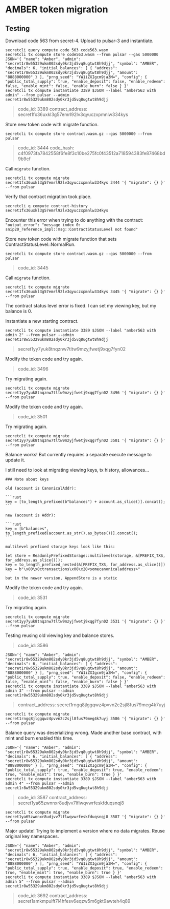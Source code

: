 # AMBER token migration

## Testing

Download code 563 from secret-4. Upload to pulsar-3 and instantiate.

```
secretcli query compute code 563 code563.wasm
secretcli tx compute store code563.wasm --from pulsar --gas 5000000
JSON='{ "name": "Amber", "admin": "secret1r8w55329ukm802sdy0kr3jd5vq8ugtwt8h9djj", "symbol": "AMBER", "decimals": 6, "initial_balances": [ { "address": "secret1r8w55329ukm802sdy0kr3jd5vq8ugtwt8h9djj", "amount": "8888000000" } ], "prng_seed": "YW1iZXIgcm9ja3M=", "config": { "public_total_supply": true, "enable_deposit": false, "enable_redeem": false, "enable_mint": false, "enable_burn": false } }'
secretcli tx compute instantiate 3389 $JSON --label "amber563 with admin" --from pulsar --admin secret1r8w55329ukm802sdy0kr3jd5vq8ugtwt8h9djj
```

> code_id: 3389
> contract_address: secret1fx36uxkl3g57emrl92lv3qyuczxpmnlw334kys

Store new token code with migrate function.

```
secretcli tx compute store contract.wasm.gz --gas 5000000 --from pulsar
```

> code_id: 3444
> code_hash: c4f0973fa7842558f6fe8f3c10be275fc0f43512a718594383fe87468bd9b9cf

Call `migrate` function.

```
secretcli tx compute migrate secret1fx36uxkl3g57emrl92lv3qyuczxpmnlw334kys 3444 '{ "migrate": {} }' --from pulsar
```

Verify that contract migration took place.

```
secretcli q compute contract-history secret1fx36uxkl3g57emrl92lv3qyuczxpmnlw334kys
```

Encounter this error when trying to do anything with the contract: `"output_error": "message index 0: snip20_reference_impl::msg::ContractStatusLevel not found"`

Store new token code with migrate function that sets ContractStatusLevel::NormalRun.

```
secretcli tx compute store contract.wasm.gz --gas 5000000 --from pulsar
```

> code_id: 3445

Call `migrate` function.

```
secretcli tx compute migrate secret1fx36uxkl3g57emrl92lv3qyuczxpmnlw334kys 3445 '{ "migrate": {} }' --from pulsar
```

The contract status level error is fixed. I can set my viewing key, but my balance is 0.

Instantiate a new starting contract.

```
secretcli tx compute instantiate 3389 $JSON --label "amber563 with admin 2" --from pulsar --admin secret1r8w55329ukm802sdy0kr3jd5vq8ugtwt8h9djj
```

> secret1yy7yuk8tnqznw7tltw9mzyjfwetj9xqg7fyn02

Modify the token code and try again.

> code_id: 3496

Try migrating again.

```
secretcli tx compute migrate secret1yy7yuk8tnqznw7tltw9mzyjfwetj9xqg7fyn02 3496 '{ "migrate": {} }' --from pulsar
```

Modify the token code and try again.

> code_id: 3501

Try migrating again.

```
secretcli tx compute migrate secret1yy7yuk8tnqznw7tltw9mzyjfwetj9xqg7fyn02 3501 '{ "migrate": {} }' --from pulsar
```

Balance works! But currently requires a separate execute message to update it.

I still need to look at migrating viewing keys, tx history, allowances...

    ### Note about keys

    old (account is CanonicalAddr):

    ```rust
    key = [to_length_prefixed(b"balances") + account.as_slice()].concat();
    ```

    new (account is Addr):

    ```rust
    key = [b"balances", to_length_prefixed(account.as_str().as_bytes())].concat();
    ```

    multilevel prefixed storage keys look like this:

    let store = ReadonlyPrefixedStorage::multilevel(storage, &[PREFIX_TXS, for_address.as_slice()]);
    key = to_length_prefixed_nested(&[PREFIX_TXS, for_address.as_slice()])
    key = b"\x00\x0ctransactions\x00\x20<somecanonicaladdress>"

    but in the newer version, AppendStore is a static

Modify the token code and try again.

> code_id: 3531

Try migrating again.

```
secretcli tx compute migrate secret1yy7yuk8tnqznw7tltw9mzyjfwetj9xqg7fyn02 3531 '{ "migrate": {} }' --from pulsar
```

Testing reusing old viewing key and balance stores.

> code_id: 3586

```
JSON='{ "name": "Amber", "admin": "secret1r8w55329ukm802sdy0kr3jd5vq8ugtwt8h9djj", "symbol": "AMBER", "decimals": 6, "initial_balances": [ { "address": "secret1r8w55329ukm802sdy0kr3jd5vq8ugtwt8h9djj", "amount": "8888000000" } ], "prng_seed": "YW1iZXIgcm9ja3M=", "config": { "public_total_supply": true, "enable_deposit": false, "enable_redeem": false, "enable_mint": false, "enable_burn": false } }'
secretcli tx compute instantiate 3389 $JSON --label "amber563 with admin 3" --from pulsar --admin secret1r8w55329ukm802sdy0kr3jd5vq8ugtwt8h9djj
```

> contract_address: secret1rngq8jlggqwz4pvvn2c2sjl8fus79meg4k7uyj

```
secretcli tx compute migrate secret1rngq8jlggqwz4pvvn2c2sjl8fus79meg4k7uyj 3586 '{ "migrate": {} }' --from pulsar
```

Balance query was deserializing wrong. Made another base contract, with mint and burn enabled this time.

```
JSON='{ "name": "Amber", "admin": "secret1r8w55329ukm802sdy0kr3jd5vq8ugtwt8h9djj", "symbol": "AMBER", "decimals": 6, "initial_balances": [ { "address": "secret1r8w55329ukm802sdy0kr3jd5vq8ugtwt8h9djj", "amount": "8888000000" } ], "prng_seed": "YW1iZXIgcm9ja3M=", "config": { "public_total_supply": true, "enable_deposit": true, "enable_redeem": true, "enable_mint": true, "enable_burn": true } }'
secretcli tx compute instantiate 3389 $JSON --label "amber563 with admin 4" --from pulsar --admin secret1r8w55329ukm802sdy0kr3jd5vq8ugtwt8h9djj
```

> code_id: 3587
> contract_address: secret1ya65zwnnxr8udjvv7lflwqvwrfeskfduqsnqj8

```
secretcli tx compute migrate secret1ya65zwnnxr8udjvv7lflwqvwrfeskfduqsnqj8 3587 '{ "migrate": {} }' --from pulsar
```

Major update! Trying to implement a version where no data migrates. Reuse original key namespaces.

```
JSON='{ "name": "Amber", "admin": "secret1r8w55329ukm802sdy0kr3jd5vq8ugtwt8h9djj", "symbol": "AMBER", "decimals": 6, "initial_balances": [ { "address": "secret1r8w55329ukm802sdy0kr3jd5vq8ugtwt8h9djj", "amount": "8888000000" } ], "prng_seed": "YW1iZXIgcm9ja3M=", "config": { "public_total_supply": true, "enable_deposit": true, "enable_redeem": true, "enable_mint": true, "enable_burn": true } }'
secretcli tx compute instantiate 3389 $JSON --label "amber563 with admin 5" --from pulsar --admin secret1r8w55329ukm802sdy0kr3jd5vq8ugtwt8h9djj
```

> code_id: 3692
> contract_address: secret1amkmpulft7l4hfesv6eqzw5m6gkt9awteh4q89
